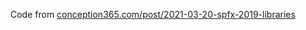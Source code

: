 Code from [conception365.com/post/2021-03-20-spfx-2019-libraries](http://conception365.com/post/2021-03-20-spfx-2019-libraries)